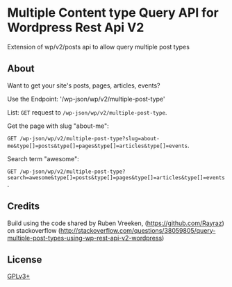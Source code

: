 # Multiple Content type Query API for Wordpress Rest Api V2

Extension of wp/v2/posts api to allow query multiple post types


## About

Want to get your site's posts, pages, articles, events?

Use the Endpoint: '/wp-json/wp/v2/multiple-post-type'

List: `GET` request to `/wp-json/wp/v2/multiple-post-type`.

Get the page with slug "about-me": 

`GET /wp-json/wp/v2/multiple-post-type?slug=about-me&type[]=posts&type[]=pages&type[]=articles&type[]=events`.

Search term "awesome": 

`GET /wp-json/wp/v2/multiple-post-type?search=awesome&type[]=posts&type[]=pages&type[]=articles&type[]=events`.


## Credits

Build using the code shared by Ruben Vreeken, (https://github.com/Rayraz)
on stackoverflow (http://stackoverflow.com/questions/38059805/query-multiple-post-types-using-wp-rest-api-v2-wordpress)


## License

[GPLv3+](http://www.gnu.org/licenses/gpl-3.0.html)

